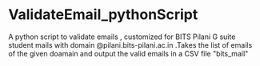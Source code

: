 # ValidateEmail_pythonScript
A python script to validate emails , customized for BITS Pilani G suite student mails with domain @pilani.bits-pilani.ac.in .Takes the list of emails of the given doamain and output the valid emails in a CSV file "bits_mail"


